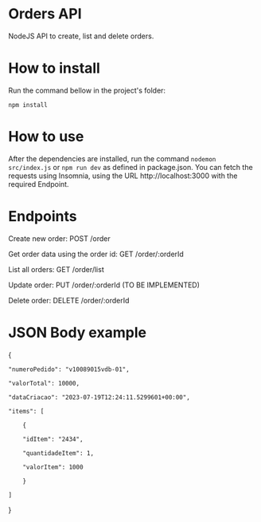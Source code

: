 # Orders API

NodeJS API to create, list and delete orders.

# How to install

Run the command bellow in the project's folder:

    npm install

# How to use

After the dependencies are installed, run the command `nodemon src/index.js` or `npm run dev` as defined in package.json. You can fetch the requests using Insomnia, using the URL http://localhost:3000 with the required Endpoint.

# Endpoints

Create new order: POST /order

Get order data using the order id: GET /order/:orderId

List all orders: GET /order/list

Update order: PUT /order/:orderId
(TO BE IMPLEMENTED)

Delete order: DELETE /order/:orderId

# JSON Body example

{

    "numeroPedido": "v10089015vdb-01",

    "valorTotal": 10000,

    "dataCriacao": "2023-07-19T12:24:11.5299601+00:00",

    "items": [

        {

        "idItem": "2434",

        "quantidadeItem": 1,

        "valorItem": 1000

        }

    ]

}
